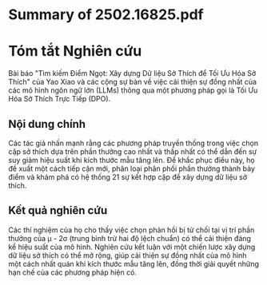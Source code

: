 # Summary of 2502.16825.pdf

# Tóm tắt Nghiên cứu

Bài báo "Tìm kiếm Điểm Ngọt: Xây dựng Dữ liệu Sở Thích để Tối Ưu Hóa Sở Thích" của Yao Xiao và các cộng sự bàn về việc cải thiện sự đồng nhất của các mô hình ngôn ngữ lớn (LLMs) thông qua một phương pháp gọi là Tối Ưu Hóa Sở Thích Trực Tiếp (DPO). 

## Nội dung chính

Các tác giả nhấn mạnh rằng các phương pháp truyền thống trong việc chọn cặp sở thích dựa trên phần thưởng cao nhất và thấp nhất có thể dẫn đến sự suy giảm hiệu suất khi kích thước mẫu tăng lên. Để khắc phục điều này, họ đề xuất một cách tiếp cận mới, phân loại phân phối phần thưởng thành bảy điểm và khám phá có hệ thống 21 sự kết hợp cặp để xây dựng dữ liệu sở thích.

## Kết quả nghiên cứu

Các thí nghiệm của họ cho thấy việc chọn phản hồi bị từ chối tại vị trí phần thưởng của µ - 2σ (trung bình trừ hai độ lệch chuẩn) có thể cải thiện đáng kể hiệu suất của mô hình. Nghiên cứu kết luận với một chiến lược xây dựng dữ liệu sở thích có thể mở rộng, giúp cải thiện sự đồng nhất của mô hình một cách nhất quán khi kích thước mẫu tăng lên, đồng thời giải quyết những hạn chế của các phương pháp hiện có.
